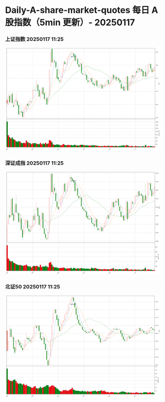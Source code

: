 
# Daily-A-share-market-quotes 每日 A 股指数（5min 更新）- 20250117

### 上证指数 20250117 11:25
![](./fig/2025/1/20250117-sh000001.png)

### 深证成指 20250117 11:25
![](./fig/2025/1/20250117-sz399001.png)

### 北证50 20250117 11:25
![](./fig/2025/1/20250117-bj899050.png)
